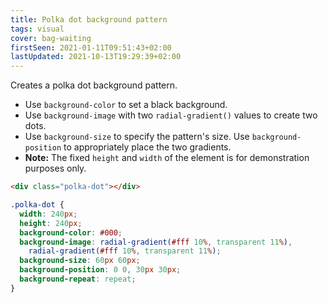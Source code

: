 ```yaml
---
title: Polka dot background pattern
tags: visual
cover: bag-waiting
firstSeen: 2021-01-11T09:51:43+02:00
lastUpdated: 2021-10-13T19:29:39+02:00
---
```


Creates a polka dot background pattern.

- Use `background-color` to set a black background.
- Use `background-image` with two `radial-gradient()` values to create two dots.
- Use `background-size` to specify the pattern's size. Use `background-position` to appropriately place the two gradients.
- **Note:** The fixed `height` and `width` of the element is for demonstration purposes only.

```html
<div class="polka-dot"></div>
```

```css
.polka-dot {
  width: 240px;
  height: 240px;
  background-color: #000;
  background-image: radial-gradient(#fff 10%, transparent 11%),
    radial-gradient(#fff 10%, transparent 11%);
  background-size: 60px 60px;
  background-position: 0 0, 30px 30px;
  background-repeat: repeat;
}
```
